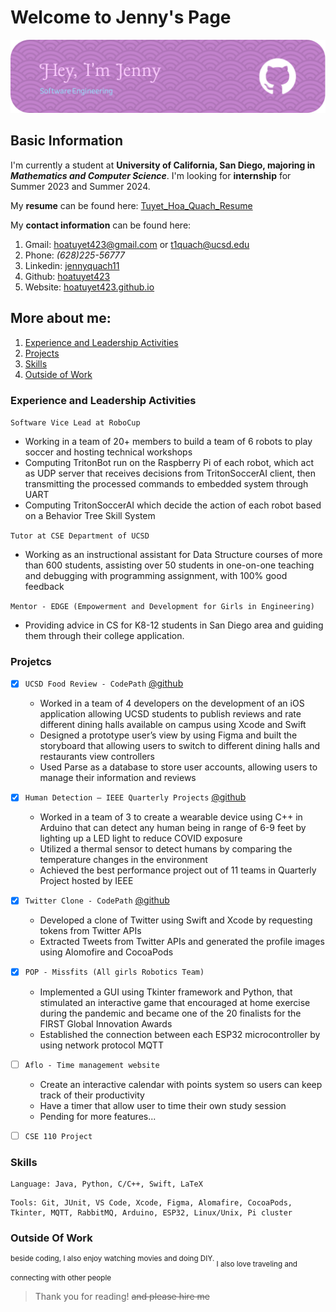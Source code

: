 # Welcome to Jenny's Page

![header](images/github-header-image.png)

## Basic Information

I'm currently a student at **University of California, San Diego, majoring in _Mathematics and Computer Science_**. I'm looking for **internship** for Summer 2023 and Summer 2024.

My **resume** can be found here: [Tuyet_Hoa_Quach_Resume](/images/Tuyet_Hoa_Quach_Resume.pdf)

My ****contact information**** can be found here:

1. Gmail: hoatuyet423@gmail.com or t1quach@ucsd.edu
2. Phone: *(628)225-56777*
3. Linkedin: [jennyquach11](https://www.linkedin.com/in/jennyquach11/)
4. Github: [hoatuyet423](https://github.com/hoatuyet423)
5. Website: [hoatuyet423.github.io](https://hoatuyet423.github.io/cse110-lab1/)


## More about me:
1. [Experience and Leadership Activities](#experience-and-leadership-activities)
2. [Projects](#projetcs)
3. [Skills](#skills)
4. [Outside of Work](#outside-of-work)

### Experience and Leadership Activities

`Software Vice Lead at RoboCup`
- Working in a team of 20+ members to build a team of 6 robots to play soccer and hosting technical workshops
- Computing TritonBot run on the Raspberry Pi of each robot, which act as UDP server that receives decisions
from TritonSoccerAI client, then transmitting the processed commands to embedded system through UART
- Computing TritonSoccerAI which decide the action of each robot based on a Behavior Tree Skill System

`Tutor at CSE Department of UCSD`
- Working as an instructional assistant for Data Structure courses of more than 600 students, assisting over 50
students in one-on-one teaching and debugging with programming assignment, with 100% good feedback

`Mentor - EDGE (Empowerment and Development for Girls in Engineering)`
- Providing advice in CS for K8-12 students in San Diego area and guiding them through their college application.


### Projetcs
- [X] `UCSD Food Review - CodePath` [@github](https://github.com/UCSDFoodReview/UCSDFoodReview.git)
    - Worked in a team of 4 developers on the development of an iOS application allowing UCSD students to publish reviews and rate different dining halls available on campus using Xcode and Swift
    - Designed a prototype user’s view by using Figma and built the storyboard that allowing users to switch to different dining halls and restaurants view controllers
    - Used Parse as a database to store user accounts, allowing users to manage their information and reviews

- [X] `Human Detection – IEEE Quarterly Projects` [@github](https://github.com/mickjeon/human_detection_code.git)
    - Worked in a team of 3 to create a wearable device using C++ in Arduino that can detect any human being in range of 6-9 feet by lighting up a LED light to reduce COVID exposure
    - Utilized a thermal sensor to detect humans by comparing the temperature changes in the environment
    - Achieved the best performance project out of 11 teams in Quarterly Project hosted by IEEE

- [X] `Twitter Clone - CodePath` [@github](https://github.com/hoatuyet423/TwitterClone.git)
    - Developed a clone of Twitter using Swift and Xcode by requesting tokens from Twitter APIs
    - Extracted Tweets from Twitter APIs and generated the profile images using Alomofire and CocoaPods

- [X] `POP - Missfits (All girls Robotics Team)`
    - Implemented a GUI using Tkinter framework and Python, that stimulated an interactive game that encouraged at home exercise during the pandemic and became one of the 20 finalists for the FIRST Global Innovation Awards
    - Established the connection between each ESP32 microcontroller by using network protocol MQTT

- [ ] `Aflo - Time management website`
    - Create an interactive calendar with points system so users can keep track of their productivity
    - Have a timer that allow user to time their own study session
    - Pending for more features...

- [ ] `CSE 110 Project`


### Skills
```
Language: Java, Python, C/C++, Swift, LaTeX
```
```
Tools: Git, JUnit, VS Code, Xcode, Figma, Alomafire, CocoaPods, Tkinter, MQTT, RabbitMQ, Arduino, ESP32, Linux/Unix, Pi cluster
```


### Outside Of Work
<sup> beside coding, I also enjoy watching movies and doing DIY. </sup>
<sub> I also love traveling and connecting with other people </sub>

> Thank you for reading! ~~and please hire me~~
